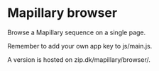 # Mapillary browser
Browse a Mapillary sequence on a single page.

Remember to add your own app key to js/main.js.

A version is hosted on zip.dk/mapillary/browser/.
